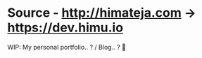 # Source - <http://himateja.com> → <https://dev.himu.io>

WIP: My personal portfolio.. ? / Blog.. ? 🫤
